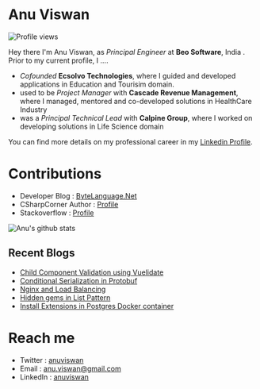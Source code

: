 # Anu Viswan
![Profile views](https://gpvc.arturio.dev/anuviswan)  

Hey there I'm Anu Viswan, as _Principal Engineer_ at **Beo Software**, India .  Prior to my current profile, I ....

* _Cofounded_ **Ecsolvo Technologies**, where I guided and developed applications in Education and Tourisim domain.
* used to be _Project Manager_ with **Cascade Revenue Management**, where I managed, mentored and co-developed solutions in HealthCare Industry
* was a _Principal Technical Lead_ with **Calpine Group**, where I worked on developing solutions in Life Science domain

You can find more details on my professional career in my [Linkedin Profile](https://www.linkedin.com/in/anuviswan/). 

# Contributions
* Developer Blog : [ByteLanguage.Net](http://www.bytelanguage.net)
* CSharpCorner Author : [Profile](https://www.c-sharpcorner.com/members/anu.viswan)
* Stackoverflow : [Profile](https://stackoverflow.com/users/7299782/anu-viswan)

![Anu's github stats](https://github-readme-stats.vercel.app/api?username=anuviswan)

## Recent Blogs
<!-- BLOGPOSTS:START -->
- [Child Component Validation using Vuelidate](https://bytelanguage.com/2023/06/30/child-component-validation-using-vuelidate/)
- [Conditional Serialization in Protobuf](https://bytelanguage.com/2023/06/06/conditional-serialization-in-protobuf/)
- [Nginx and Load Balancing](https://bytelanguage.com/2023/04/04/nginx-and-load-balancing/)
- [Hidden gems in List Pattern](https://bytelanguage.com/2023/02/28/hidden-gems-in-list-pattern/)
- [Install Extensions in Postgres Docker container](https://bytelanguage.com/2023/02/19/install-extensions-in-postgres-docker-container/)
<!-- BLOGPOSTS:END -->

# Reach me
* Twitter : [anuviswan](https://twitter.com/anuviswan)
* Email : anu.viswan@gmail.com
* LinkedIn : [anuviswan](https://www.linkedin.com/in/anuviswan/)


